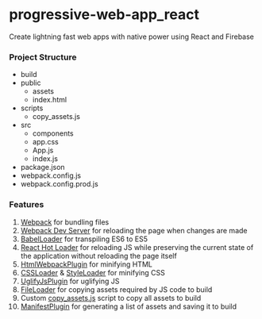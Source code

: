 # progressive-web-app_react
Create lightning fast web apps with native power using React and Firebase

### Project Structure
- build
- public
  - assets
  - index.html
- scripts
  - copy_assets.js
- src
  - components
  - app.css
  - App.js
  - index.js
- package.json
- webpack.config.js
- webpack.config.prod.js

### Features
1. [Webpack](https://webpack.js.org/guides/installation/) for bundling files
2. [Webpack Dev Server](https://webpack.js.org/guides/development/) for reloading the page when changes are made
3. [BabelLoader](https://www.npmjs.com/package/babel-loader) for transpiling ES6 to ES5
4. [React Hot Loader](https://www.npmjs.com/package/react-hot-loader) for reloading JS while preserving the current state of the application without reloading the page itself
5. [HtmlWebpackPlugin](https://www.npmjs.com/package/html-webpack-plugin) for minifying HTML
6. [CSSLoader](https://www.npmjs.com/package/css-loader) & [StyleLoader](https://www.npmjs.com/package/style-loader) for minifying CSS
7. [UglifyJsPlugin](https://www.npmjs.com/package/uglifyjs-webpack-plugin) for uglifying JS
8. [FileLoader](https://www.npmjs.com/package/file-loader) for copying assets required by JS code to build
9. Custom [copy_assets.js](scripts/copy_assets.js) script to copy all assets to build
10. [ManifestPlugin](https://www.npmjs.com/package/webpack-manifest-plugin) for generating a list of assets and saving it to build
